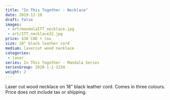 ```yaml
---
title: "In This Together - Necklace"
date: 2019-12-10
draft: false
images:
 - art/mandalaITT_necklace.jpg
 - art/ITT_necklace32.jpg
price: $38 CAD + tax
size: 18" black leather cord
medium: lasercut wood necklace 
categories:
 - laser
series: In This Together - Mandala Series
seriesGroup: 2020-1-1-1234
weight: 2
---
```


Laser cut wood necklace on 18" black leather cord. Comes in three colours. Price does not include tax or shipping.
